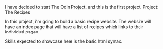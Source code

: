 I have decided to start The Odin Project. and this is the first project.
Project: The Recipes
 
In this project, i'm going to build a basic recipe website. 
The website will have an index page that will have a list of recipes which links to their individual pages.

Skills expected to showcase here is the basic html syntax.
